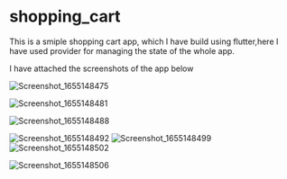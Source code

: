 # shopping_cart


This is a smiple shopping cart app, which I have build using flutter,here I have used provider for managing the state of the whole app.


I have attached the screenshots of the app below


![Screenshot_1655148475](https://user-images.githubusercontent.com/68461661/173430188-6fa64298-2756-48ea-972e-52b55da5ec4e.png)



![Screenshot_1655148481](https://user-images.githubusercontent.com/68461661/173430199-5b167743-4b2e-485d-ab7a-0f72ead62f28.png)

![Screenshot_1655148488](https://user-images.githubusercontent.com/68461661/173430205-7d9d1dc7-d138-4016-ab81-c53764c65f44.png)

![Screenshot_1655148492](https://user-images.githubusercontent.com/68461661/173430216-a2bf0a6e-6659-44ca-b23d-72a7ecd86422.png)
![Screenshot_1655148499](https://user-images.githubusercontent.com/68461661/173430226-964ff32c-9738-44ff-b043-7d42fe0714da.png)
![Screenshot_1655148502](https://user-images.githubusercontent.com/68461661/173430243-deae7f32-0824-4203-a09c-4e01cb57fe5a.png)

![Screenshot_1655148506](https://user-images.githubusercontent.com/68461661/173430255-a9529bd5-e8b1-43fa-95a9-f9ff04e49f28.png)







